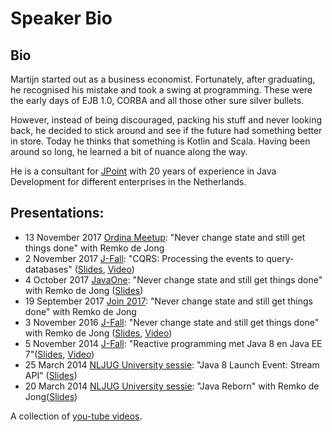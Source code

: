 # Speaker Bio

## Bio
Martijn started out as a business economist. 
Fortunately, after graduating, he recognised his mistake and took a swing at programming. 
These were the early days of EJB 1.0, CORBA and all those other sure silver bullets. 

However, instead of being discouraged, packing his stuff and never looking back, he decided to stick around and see if the future had something better in store. 
Today he thinks that something is Kotlin and Scala. Having been around so long, he learned a bit of nuance along the way.

He is a consultant for [JPoint](https://www.jpoint.nl/) with 20 years of experience in Java Development for different enterprises in the Netherlands. 



## Presentations:

- 13 November 2017 [Ordina Meetup](https://www.ordina.com/nl-nl/nieuws/news-overview/2017/java-meetup-bij-ordina/): "Never change state and still get things done" with Remko de Jong 
- 2 November 2017 [J-Fall](http://jfall.nl/sessions/cqrs-processing-events-query-databases/): "CQRS: Processing the events to query-databases" ([Slides](20171102-jfall-cqrs-event-processing.compressed.pdf), [Video](https://www.youtube.com/watch?v=hLbt2ZMwyVM))
- 4 October 2017 [JavaOne](https://events.rainfocus.com/catalog/oracle/oow17/catalogjavaone17?search=blankestijn&showEnrolled=false): "Never change state and still get things done" with Remko de Jong ([Slides](20171004-JavaOne-NeverChangeStateAndStillGetThingsDone-final.compressed.pdf))
- 19 September 2017 [Join 2017](https://jobs.ordina.be/nl-nl/evenementen/2017/join/): "Never change state and still get things done" with Remko de Jong 
- 3 November 2016 [J-Fall](http://www.nljug.org/jfall/session/never-change-state-and-still-get-things-done/245//): "Never change state and still get things done" with Remko de Jong ([Slides](https://github.com/martijnblankestijn/functionalstate-1.git), [Video](https://www.youtube.com/watch?v=69dDHea4A4o))
- 5 November 2014 [J-Fall](http://www.nljug.org/jfall/session/reactive-programming-met-java-8-en-java-ee-7/79/): "Reactive programming met Java 8 en Java EE 7"([Slides](https://www.slideshare.net/NLJUG/reactive-programming-met-java-8-en-java-ee-7-martijn-blankestijn), [Video](https://www.youtube.com/watch?v=AfSxKRRGz6M))
- 25 March 2014 [NLJUG University sessie](http://www.nljug.org/events/event/69/nljug-university-sessie-java-8-launch-event-powered-by-oracle/): "Java 8 Launch Event: Stream API" ([Slides](20140325-NLJUG-Stream.compressed.pdf))
- 20 March 2014 [NLJUG University sessie](https://www.ordina.nl/nl-nl/evenementen/00-afgelopen/20032014-java-reborn/): "Java Reborn" with Remko de Jong([Slides](20140320-Java-Reborn-compressed.pdf))

A collection of [you-tube videos](https://www.youtube.com/playlist?list=PL8n3fsiWbSO8gEFXz2OI4QuMz9AGoBncU).